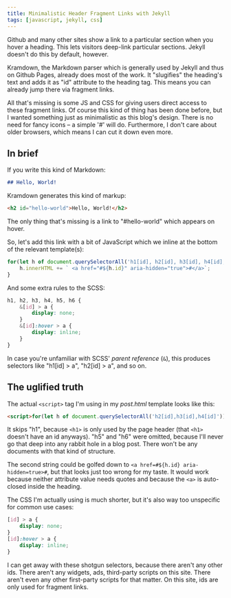 ```yaml
---
title: Minimalistic Header Fragment Links with Jekyll
tags: [javascript, jekyll, css]
---
```


Github and many other sites show a link to a particular section when you hover a heading. This lets visitors deep-link particular sections. Jekyll doesn't do this by default, however.

Kramdown, the Markdown parser which is generally used by Jekyll and thus on Github Pages, already does most of the work. It "slugifies" the heading's text and adds it as "id" attribute to the heading tag. This means you can already jump there via fragment links.

All that's missing is some JS and CSS for giving users direct access to these fragment links. Of course this kind of thing has been done before, but I wanted something just as minimalistic as this blog's design. There is no need for fancy icons&nbsp;&ndash; a simple '#' will do. Furthermore, I don't care about older browsers, which means I can cut it down even more.


## In brief

If you write this kind of Markdown:

```markdown
## Hello, World!
```

Kramdown generates this kind of markup:

```html
<h2 id="hello-world">Hello, World!</h2>
```

The only thing that's missing is a link to "#hello-world" which appears on hover.

So, let's add this link with a bit of JavaScript which we inline at the bottom of the relevant template(s):

```javascript
for(let h of document.querySelectorAll('h1[id], h2[id], h3[id], h4[id], h5[id], h6[id]')) {
    h.innerHTML += ` <a href="#${h.id}" aria-hidden="true">#</a>`;
}
```

And some extra rules to the SCSS:

```scss
h1, h2, h3, h4, h5, h6 {
    &[id] > a {
        display: none;
    }
    &[id]:hover > a {
        display: inline;
    }
}
```

In case you're unfamiliar with SCSS' *parent reference* (`&`), this produces selectors like "h1[id] > a", "h2[id] > a", and so on.

## The uglified truth

The actual `<script>` tag I'm using in my *post.html* template looks like this:

```html
<script>for(let h of document.querySelectorAll('h2[id],h3[id],h4[id]'))h.innerHTML+=` <a href="#${h.id}" aria-hidden="true">#</a>`</script>
```

It skips "h1", because `<h1>` is only used by the page header (that `<h1>` doesn't have an id anyways). "h5" and "h6" were omitted, because I'll never go that deep into any rabbit hole in a blog post. There won't be any documents with that kind of structure.

The second string could be golfed down to `<a href=#${h.id} aria-hidden=true>#`, but that looks just too wrong for my taste. It would work because neither attribute value needs quotes and because the `<a>` is auto-closed inside the heading.

The CSS I'm actually using is much shorter, but it's also way too unspecific for common use cases:

```css
[id] > a {
    display: none;
}
[id]:hover > a {
    display: inline;
}
```

I can get away with these shotgun selectors, because there aren't any other ids. There aren't any widgets, ads, third-party scripts on this site. There aren't even any other first-party scripts for that matter. On this site, ids are only used for fragment links.